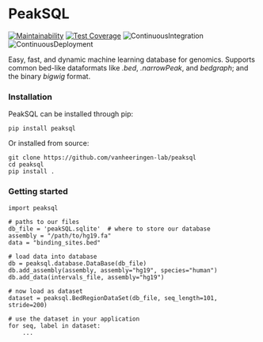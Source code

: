 # PeakSQL

[![Maintainability](https://api.codeclimate.com/v1/badges/d5f1443a164eb0d64d33/maintainability)](https://codeclimate.com/github/vanheeringen-lab/peaksql/maintainability)
[![Test Coverage](https://api.codeclimate.com/v1/badges/d5f1443a164eb0d64d33/test_coverage)](https://codeclimate.com/github/vanheeringen-lab/peaksql/test_coverage)
![ContinuousIntegration](https://github.com/vanheeringen-lab/peaksql/workflows/ContinuousIntegration/badge.svg)
![ContinuousDeployment](https://github.com/vanheeringen-lab/peaksql/workflows/ContinuousDeployment/badge.svg)

Easy, fast, and dynamic machine learning database for genomics. Supports common bed-like dataformats like *.bed*, *.narrowPeak*, and *bedgraph*; and the binary *bigwig* format. 

### Installation
PeakSQL can be installed through pip:
```
pip install peaksql
```
Or installed from source:
```
git clone https://github.com/vanheeringen-lab/peaksql
cd peaksql
pip install .
```

### Getting started
```
import peaksql

# paths to our files
db_file = 'peakSQL.sqlite'  # where to store our database
assembly = "/path/to/hg19.fa"
data = "binding_sites.bed"

# load data into database
db = peaksql.database.DataBase(db_file)
db.add_assembly(assembly, assembly="hg19", species="human")
db.add_data(intervals_file, assembly="hg19")

# now load as dataset
dataset = peaksql.BedRegionDataSet(db_file, seq_length=101, stride=200)

# use the dataset in your application
for seq, label in dataset:
    ...
```
